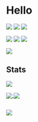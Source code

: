 # Hello

![](https://img.shields.io/badge/C++-Language-informational?style=flat&logo=cplusplus&logoColor=e3e3e3&color=f29d57)
![](https://img.shields.io/badge/Rust-Language-informational?style=flat&logo=rust&logoColor=e3e3e3&color=f29d57)
![](https://img.shields.io/badge/Lua-Language-informational?style=flat&logo=lua&logoColor=e3e3e3&color=f29d57)

![](https://img.shields.io/badge/Neovim-Editor-informational?style=flat&logo=neovim&logoColor=e3e3e3&color=f29d57)
![](https://img.shields.io/badge/Visual%20Studio-Editor-informational?style=flat&logo=visualstudio&logoColor=e3e3e3&color=f29d57)
![](https://img.shields.io/badge/Visual%20Studio%20Code-Editor-informational?style=flat&logo=visualstudiocode&logoColor=e3e3e3&color=f29d57)

![](https://img.shields.io/badge/Windows-OS-informational?style=flat&logo=Windows&logoColor=e3e3e3&color=f29d57)


## Stats
<p align="left">
  <img style="text-align:center;" src="https://komarev.com/ghpvc/?username=birds3345&style=flat&color=f29d57">
</p>

<a href="#">
  <img align="center" src="https://github-readme-stats.vercel.app/api?username=birds3345&count_private=true&show_icons=true&line_height=27&icon_color=f29d57&text_color=e3e3e3&bg_color=171822&title_color=f29d57&border_color=f29d57&border_radius=5">
</a>

<a href="#">
  <img align="center" src="https://github-readme-stats.vercel.app/api/top-langs/?username=birds3345&langs_count=3&text_color=e3e3e3&bg_color=171822&title_color=f29d57&border_color=f29d57&border_radius=5">
</a>

##
<a href="#">
  <img align="center" src="https://leetcard.jacoblin.cool/birds3345?ext=contest">
</a>

